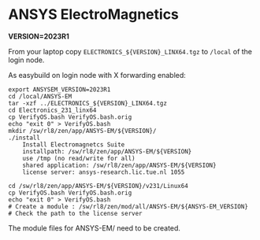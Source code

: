 # ANSYS ElectroMagnetics

**VERSION=2023R1**

From your laptop copy `ELECTRONICS_${VERSION}_LINX64.tgz` to `/local` of the login node.

As easybuild on login node with X forwarding enabled:

```shell
export ANSYSEM_VERSION=2023R1
cd /local/ANSYS-EM
tar -xzf ../ELECTRONICS_${VERSION}_LINX64.tgz
cd Electronics_231_linx64
cp VerifyOS.bash VerifyOS.bash.orig 
echo "exit 0" > VerifyOS.bash 
mkdir /sw/rl8/zen/app/ANSYS-EM/${VERSION}/
./install
    Install Electromagnetcs Suite
    installpath: /sw/rl8/zen/app/ANSYS-EM/${VERSION}
    use /tmp (no read/write for all)
    shared application: /sw/rl8/zen/app/ANSYS-EM/${VERSION}
    license server: ansys-research.lic.tue.nl 1055

cd /sw/rl8/zen/app/ANSYS-EM/${VERSION}/v231/Linux64
cp VerifyOS.bash VerifyOS.bash.orig 
echo "exit 0" > VerifyOS.bash 
# Create a module : /sw/rl8/zen/mod/all/ANSYS-EM/${ANSYS-EM_VERSION}
# Check the path to the license server
```

The module files for ANSYS-EM/<VERSION> need to be created.